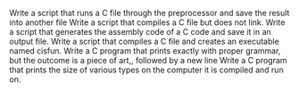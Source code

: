 Write a script that runs a C file through the preprocessor and save the result into another file
Write a script that compiles a C file but does not link.
Write a script that generates the assembly code of a C code and save it in an output file.
Write a script that compiles a C file and creates an executable named cisfun.
Write a C program that prints exactly with proper grammar, but the outcome is a piece of art,, followed by a new line
Write a C program that prints the size of various types on the computer it is compiled and run on.
